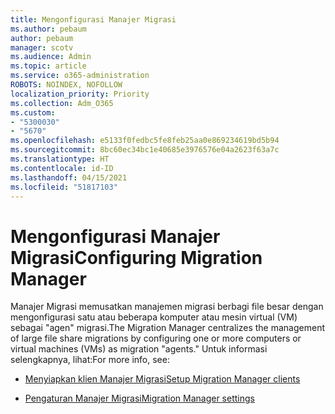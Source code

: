 ```yaml
---
title: Mengonfigurasi Manajer Migrasi
ms.author: pebaum
author: pebaum
manager: scotv
ms.audience: Admin
ms.topic: article
ms.service: o365-administration
ROBOTS: NOINDEX, NOFOLLOW
localization_priority: Priority
ms.collection: Adm_O365
ms.custom:
- "5300030"
- "5670"
ms.openlocfilehash: e5133f0fedbc5fe8feb25aa0e869234619bd5b94
ms.sourcegitcommit: 8bc60ec34bc1e40685e3976576e04a2623f63a7c
ms.translationtype: HT
ms.contentlocale: id-ID
ms.lasthandoff: 04/15/2021
ms.locfileid: "51817103"
---
```

# <a name="configuring-migration-manager"></a><span data-ttu-id="01a5a-102">Mengonfigurasi Manajer Migrasi</span><span class="sxs-lookup"><span data-stu-id="01a5a-102">Configuring Migration Manager</span></span>

<span data-ttu-id="01a5a-103">Manajer Migrasi memusatkan manajemen migrasi berbagi file besar dengan mengonfigurasi satu atau beberapa komputer atau mesin virtual (VM) sebagai "agen" migrasi.</span><span class="sxs-lookup"><span data-stu-id="01a5a-103">The Migration Manager centralizes the management of large file share migrations by configuring one or more computers or virtual machines (VMs) as migration "agents."</span></span> <span data-ttu-id="01a5a-104">Untuk informasi selengkapnya, lihat:</span><span class="sxs-lookup"><span data-stu-id="01a5a-104">For more info, see:</span></span>

- [<span data-ttu-id="01a5a-105">Menyiapkan klien Manajer Migrasi</span><span class="sxs-lookup"><span data-stu-id="01a5a-105">Setup Migration Manager clients</span></span>](https://docs.microsoft.com/sharepointmigration/mm-setup-clients)

- [<span data-ttu-id="01a5a-106">Pengaturan Manajer Migrasi</span><span class="sxs-lookup"><span data-stu-id="01a5a-106">Migration Manager settings</span></span>](https://docs.microsoft.com/sharepointmigration/mm-settings)
